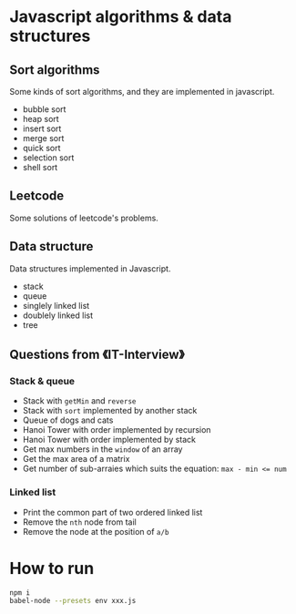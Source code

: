 # Javascript algorithms & data structures

## Sort algorithms

Some kinds of sort algorithms, and they are implemented in javascript.

* bubble sort
* heap sort
* insert sort
* merge sort
* quick sort
* selection sort
* shell sort

## Leetcode

Some solutions of leetcode's problems.

## Data structure

Data structures implemented in Javascript.

* stack
* queue
* singlely linked list
* doublely linked list
* tree

## Questions from 《IT-Interview》

### Stack & queue

* Stack with `getMin` and `reverse`
* Stack with `sort` implemented by another stack
* Queue of dogs and cats
* Hanoi Tower with order implemented by recursion
* Hanoi Tower with order implemented by stack
* Get max numbers in the `window` of an array
* Get the max area of a matrix
* Get number of sub-arraies which suits the equation: `max - min <= num`

### Linked list
* Print the common part of two ordered linked list
* Remove the `nth` node from tail
* Remove the node at the position of `a/b`



# How to run

```bash
npm i
babel-node --presets env xxx.js
```